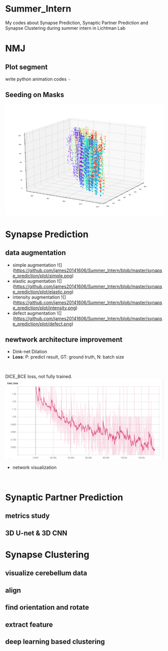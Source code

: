 # Summer_Intern
My codes about Synapse Prediction, Synaptic Partner Prediction and Synapse Clustering during summer intern in Lichtman Lab

# NMJ
## Plot segment
write python animation codes
<img src="https://github.com/james20141606/Summer_Intern/blob/master/NMJ/plot_segment/output.gif" style="width: 10px;"/>
## Seeding on Masks
![](https://github.com/james20141606/Summer_Intern/blob/master/NMJ/plot_segment/seeding.png)


# Synapse Prediction
## data augmentation
- simple augmentation
!{](https://github.com/james20141606/Summer_Intern/blob/master/synapse_prediction/plot/simple.png)
- elastic augmentation
!{](https://github.com/james20141606/Summer_Intern/blob/master/synapse_prediction/plot/elastic.png)
- intensity augmentation
!{](https://github.com/james20141606/Summer_Intern/blob/master/synapse_prediction/plot/intensity.png)
- defect augmentation
!{](https://github.com/james20141606/Summer_Intern/blob/master/synapse_prediction/plot/defect.png)

## newtwork architecture improvement
- Dink-net Dilation
- **Loss**: P: predict result, GT: ground truth, N: batch size

<img src="https://github.com/james20141606/Summer_Intern/blob/master/synapse_prediction/plot/loss.png" style="width: 2px;"/>

DICE_BCE loss, not fully trained.
![DICE_BCE](https://github.com/james20141606/Summer_Intern/blob/master/synapse_prediction/plot/trainloss.png)

- network visualization
<img src="https://github.com/james20141606/Summer_Intern/blob/master/synapse_prediction/plot/Digraph.gv-1.png" style="width: 2px;"/>

# Synaptic Partner Prediction 
## metrics study
## 3D U-net & 3D CNN

# Synapse Clustering
## visualize cerebellum data
## align
## find orientation and rotate
## extract feature
## deep learning based clustering

